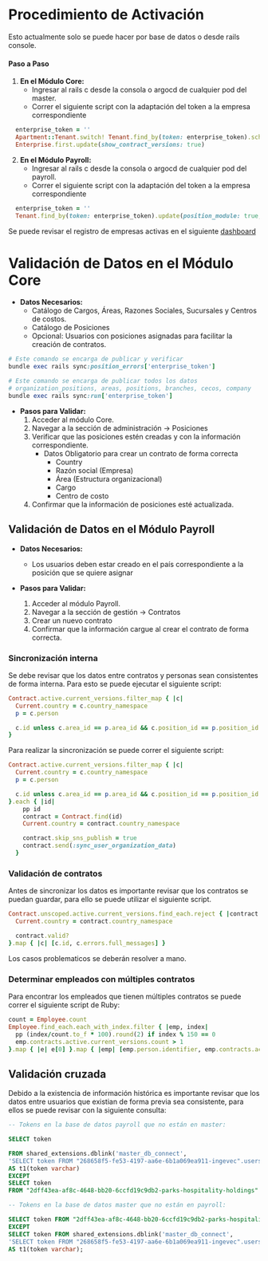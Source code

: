 
# Procedimiento de Activación

Esto actualmente solo se puede hacer por base de datos o desde rails console.
#### Paso a Paso

1. **En el Módulo Core:**
	- Ingresar al rails c desde la consola o argocd de cualquier pod del master.
	- Correr el siguiente script con la adaptación del token a la empresa correspondiente
```ruby
  enterprise_token = ''
  Apartment::Tenant.switch! Tenant.find_by(token: enterprise_token).scheme
  Enterprise.first.update(show_contract_versions: true)
```

2. **En el Módulo Payroll:**
	- Ingresar al rails c desde la consola o argocd de cualquier pod del payroll.
	- Correr el siguiente script con la adaptación del token a la empresa correspondiente
```ruby
  enterprise_token = ''
  Tenant.find_by(token: enterprise_token).update(position_module: true, syncronization: true)
```



Se puede revisar el registro de empresas activas en el siguiente [dashboard](https://app.us.luzmo.com/s/configuraciones-prendidas-master-d4856sk8uabcth5a)

# Validación de Datos en el Módulo Core

- **Datos Necesarios:**
    - Catálogo de Cargos, Áreas, Razones Sociales, Sucursales y Centros de costos.
    - Catálogo de Posiciones
    - Opcional: Usuarios con posiciones asignadas para facilitar la creación de contratos.

```ruby
# Este comando se encarga de publicar y verificar 
bundle exec rails sync:position_errors['enterprise_token']

# Este comando se encarga de publicar todos los datos 
# organization_positions, areas, positions, branches, cecos, company
bundle exec rails sync:run['enterprise_token']
```
        
    
- **Pasos para Validar:**
    1. Acceder al módulo Core.
    2. Navegar a la sección de administración -> Posiciones
    3. Verificar que las posiciones estén creadas y con la información correspondiente.
        - Datos Obligatorio para crear un contrato de forma correcta
            - Country
            - Razón social (Empresa)
            - Área (Estructura organizacional)
            - Cargo
            - Centro de costo
    4. Confirmar que la información de posiciones esté actualizada.
        

## Validación de Datos en el Módulo Payroll

- **Datos Necesarios:**
    - Los usuarios deben estar creado en el país correspondiente a la posición que se quiere asignar

- **Pasos para Validar:**
    1. Acceder al módulo Payroll.
    2. Navegar a la sección de gestión -> Contratos
    3. Crear un nuevo contrato
    4. Confirmar que la información cargue al crear el contrato de forma correcta.

### Sincronización interna

Se debe revisar que los datos entre contratos y personas sean consistentes de forma interna. Para esto se puede ejecutar el siguiente script:

```ruby
Contract.active.current_versions.filter_map { |c|
  Current.country = c.country_namespace
  p = c.person

  c.id unless c.area_id == p.area_id && c.position_id == p.position_id && c.supervisor_id == p.direct_manager_id
}
```

Para realizar la sincronización se puede correr el siguiente script:

```ruby
Contract.active.current_versions.filter_map { |c|
  Current.country = c.country_namespace
  p = c.person

  c.id unless c.area_id == p.area_id && c.position_id == p.position_id && c.supervisor_id == p.direct_manager_id
}.each { |id|
    pp id
    contract = Contract.find(id)
    Current.country = contract.country_namespace

    contract.skip_sns_publish = true
    contract.send(:sync_user_organization_data)
  }
```

### Validación de contratos

Antes de sincronizar los datos es importante revisar que los contratos se puedan guardar, para ello se puede utilizar el siguiente script.

```ruby
Contract.unscoped.active.current_versions.find_each.reject { |contract|
  Current.country = contract.country_namespace

  contract.valid?
}.map { |c| [c.id, c.errors.full_messages] }
```

Los casos problematicos se deberán resolver a mano.

### Determinar empleados con múltiples contratos

Para encontrar los empleados que tienen múltiples contratos se puede correr el siguiente script de Ruby:

```ruby
count = Employee.count
Employee.find_each.each_with_index.filter { |emp, index|
  pp (index/count.to_f * 100).round(2) if index % 150 == 0
  emp.contracts.active.current_versions.count > 1
}.map { |e| e[0] }.map { |emp| [emp.person.identifier, emp.contracts.active.current_versions.count] }
```

## Validación cruzada

Debido a la existencia de información histórica es importante revisar que los datos entre usuarios que existian de forma previa sea consistente, para ellos se puede revisar con la siguiente consulta:

```sql
-- Tokens en la base de datos payroll que no están en master:

SELECT token

FROM shared_extensions.dblink('master_db_connect',
'SELECT token FROM "268658f5-fe53-4197-aa6e-6b1a069ea911-ingevec".users')
AS t1(token varchar)
EXCEPT
SELECT token
FROM "2dff43ea-af8c-4648-bb20-6ccfd19c9db2-parks-hospitality-holdings".users;

-- Tokens en la base de datos master que no están en payroll:

SELECT token FROM "2dff43ea-af8c-4648-bb20-6ccfd19c9db2-parks-hospitality-holdings".users
EXCEPT
SELECT token FROM shared_extensions.dblink('master_db_connect',
'SELECT token FROM "268658f5-fe53-4197-aa6e-6b1a069ea911-ingevec".users')
AS t1(token varchar);
```
